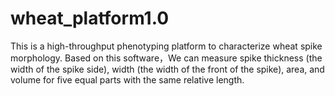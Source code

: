 # wheat_platform1.0
This is  a high-throughput phenotyping platform to characterize wheat spike morphology. Based on this software，We can measure spike thickness (the width of the spike side), width (the width of the front of the spike), area, and volume for five equal parts with the same relative length.
